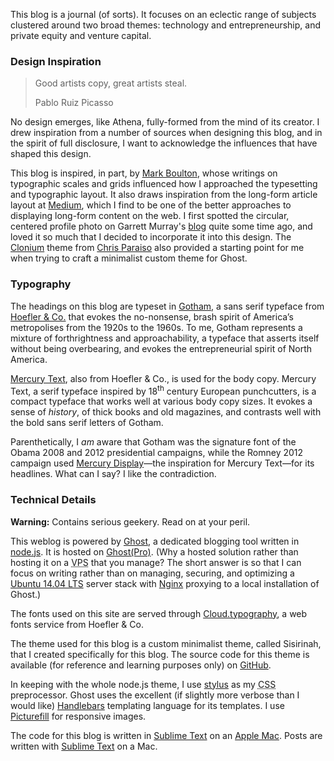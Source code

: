 <p class="lede">This blog is a journal (of sorts). It focuses on an eclectic range of subjects clustered around two broad themes: technology and entrepreneurship, and private equity and venture capital.</p>

### Design Inspiration

> Good artists copy, great artists steal.
> <footer><span class="author">Pablo Ruiz Picasso</span></footer>

No design emerges, like Athena, fully-formed from the mind of its creator. I drew inspiration from a number of sources when designing this blog, and in the spirit of full disclosure, I want to acknowledge the influences that have shaped this design.

This blog is inspired, in part, by [Mark Boulton](http://www.markboulton.co.uk/), whose writings on typographic scales and grids influenced how I approached the typesetting and typographic layout. It also draws inspiration from the long-form article layout at [Medium](http://medium.com/), which I find to be one of the better approaches to displaying long-form content on the web. I first spotted the circular, centered profile photo on Garrett Murray's [blog](http://log.maniacalrage.net/) quite some time ago, and loved it so much that I decided to incorporate it into this design. The [Clonium](https://github.com/cparaiso/clonium/) theme from [Chris Paraiso](http://blog.chrisparaiso.com/) also provided a starting point for me when trying to craft a minimalist custom theme for Ghost. 

### Typography 

The headings on this blog are typeset in [Gotham](http://www.typography.com/fonts/gotham/overview/), a sans serif typeface from [Hoefler & Co.](http://www.typography.com/) that evokes the no-nonsense, brash spirit of America’s metropolises from the 1920s to the 1960s.  To me, Gotham represents a mixture of forthrightness and approachability, a typeface that asserts itself without being overbearing, and evokes the entrepreneurial spirit of North America.

[Mercury Text](http://www.typography.com/fonts/mercury-text/overview/), also from Hoefler & Co., is used for the body copy. Mercury Text, a serif typeface  inspired by 18<sup>th</sup> century European punchcutters, is a compact typeface that works well at various body copy sizes. It evokes a sense of *history*, of thick books and old magazines, and contrasts well with the bold sans serif letters of Gotham. 

Parenthetically, I _am_ aware that Gotham was the signature font of the Obama 2008 and 2012 presidential campaigns, while the Romney 2012 campaign used [Mercury Display](http://www.typography.com/fonts/mercury-display/overview/)—the inspiration for Mercury Text—for its headlines. What can I say? I like the contradiction. 

### Technical Details 

**Warning:** Contains serious geekery. Read on at your peril.

This weblog is powered by [Ghost](https://ghost.org/), a dedicated blogging tool written in [node.js](http://nodejs.org). It is hosted on [Ghost(Pro)](https://ghost.org/pricing/). (Why a hosted solution rather than hosting it on a <abbr title="Virtual Private Server">VPS</abbr> that you manage? The short answer is so that I can focus on writing rather than on managing, securing, and optimizing a [Ubuntu 14.04 LTS](http://www.ubuntu.com/server) server stack with [Nginx](http://nginx.org) proxying to a local installation of Ghost.)  

The fonts used on this site are served through [Cloud.typography](http://www.typography.com/cloud/welcome/), a web fonts service from Hoefler & Co.

The theme used for this blog is a custom minimalist theme, called Sisirinah, that I created specifically for this blog. The source code for this theme is available (for reference and learning purposes only) on [GitHub](https://github.com/lucasktlee/sisirinah).

In keeping with the whole node.js theme, I use [stylus](http://learnboost.github.io/stylus/) as my <abbr title="Cascading Style Sheets">CSS</abbr> preprocessor. Ghost uses the excellent (if slightly more verbose than I would like) [Handlebars](http://handlebarsjs.com) templating language for its templates. I use [Picturefill](http://scottjehl.github.io/picturefill/) for responsive images.

The code for this blog is written in [Sublime Text](http://www.sublimetext.com/) on an [Apple Mac](http://www.apple.com/mac/). Posts are written with [Sublime Text](http://www.sublimetext.com/) on a Mac. 